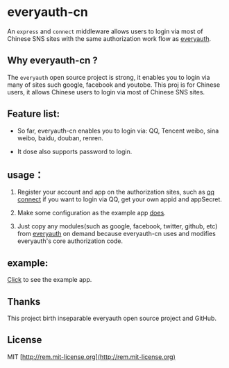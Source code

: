 # everyauth-cn

An `express` and `connect` middleware allows users to login via most of Chinese SNS sites with the same authorization work flow as [everyauth](https://github.com/bnoguchi/everyauth).

## Why everyauth-cn ?

The `everyauth` open source project is strong, it enables you to login via many of sites such google, facebook and youtobe. This proj is for Chinese users, it allows Chinese users to login via most of Chinese SNS sites. 

## Feature list:

- So far, everyauth-cn enables you to login via: QQ, Tencent weibo, sina weibo, baidu, douban, renren.

- It dose also supports password to login.

## usage：

1. Register your account and app on the authorization sites, such as [qq connect](http://connect.qq.com) if you want to login via QQ, get your own appid and appSecret.

2. Make some configuration as the example app [does](https://github.com/chemdemo/everyauth-cn/blob/master/example/auth-settings.js).

3. Just copy any modules(such as google, facebook, twitter, github, etc) from [everyauth](https://github.com/bnoguchi/everyauth/tree/master/lib/modules) on demand because everyauth-cn uses and modifies everyauth's core authorization code.

## example:

[Click](http://oauth.dmfeel.com) to see the example app.

## Thanks

This project birth inseparable everyauth open source project and GitHub.

## License

MIT [http://rem.mit-license.org](http://rem.mit-license.org)
